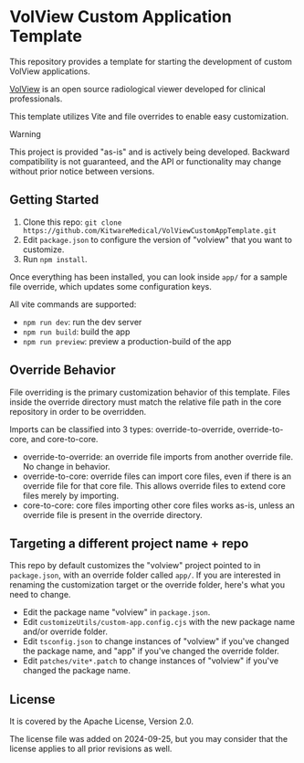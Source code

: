 # VolView Custom Application Template

This repository provides a template for starting the development of custom VolView applications.

[VolView](https://kitware.github.io/VolView/#what-is-volview) is an open source radiological viewer
developed for clinical professionals.

This template utilizes Vite and file overrides to enable easy customization.

> [!WARNING]
> This project is provided "as-is" and is actively being developed. Backward compatibility is
> not guaranteed, and the API or functionality may change without prior notice between versions.

## Getting Started

1. Clone this repo: `git clone https://github.com/KitwareMedical/VolViewCustomAppTemplate.git`
1. Edit `package.json` to configure the version of "volview" that you want to customize.
1. Run `npm install`.

Once everything has been installed, you can look inside `app/` for a sample file override, which updates some configuration keys.

All vite commands are supported:
- `npm run dev`: run the dev server
- `npm run build`: build the app
- `npm run preview`: preview a production-build of the app

## Override Behavior

File overriding is the primary customization behavior of this template. Files inside the override directory must match the relative file path in the core repository in order to be overridden.

Imports can be classified into 3 types: override-to-override, override-to-core, and core-to-core.
- override-to-override: an override file imports from another override file. No change in behavior.
- override-to-core: override files can import core files, even if there is an override file for that core file. This allows override files to extend core files merely by importing.
- core-to-core: core files importing other core files works as-is, unless an override file is present in the override directory.

## Targeting a different project name + repo

This repo by default customizes the "volview" project pointed to in `package.json`, with an override folder called `app/`.
If you are interested in renaming the customization target or the override folder, here's what you need to change.
- Edit the package name "volview" in `package.json`.
- Edit `customizeUtils/custom-app.config.cjs` with the new package name and/or override folder.
- Edit `tsconfig.json` to change instances of "volview" if you've changed the package name, and "app" if you've changed the override folder.
- Edit `patches/vite*.patch` to change instances of "volview" if you've changed the package name.

## License

It is covered by the Apache License, Version 2.0.

The license file was added on 2024-09-25, but you may consider that the license applies to all prior revisions as well.
